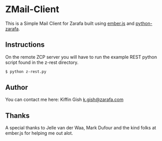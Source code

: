 # ZMail-Client

This is a Simple Mail Client for Zarafa built using [ember.js](http://www.emberjs.com) and [python-zarafa](https://github.com/zarafagroupware/python-zarafa).

## Instructions

On the remote ZCP server you will have to run the example REST python script found in the z-rest directory.

```bash
$ python z-rest.py
```

## Author

You can contact me here: Kiffin Gish <k.gish@zarafa.com>

## Thanks

A special thanks to Jelle van der Waa, Mark Dufour and the kind folks at ember.js for helping me out alot.
